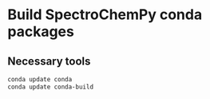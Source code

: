 # Build SpectroChemPy conda packages

## Necessary tools

```bash
conda update conda
conda update conda-build
```


